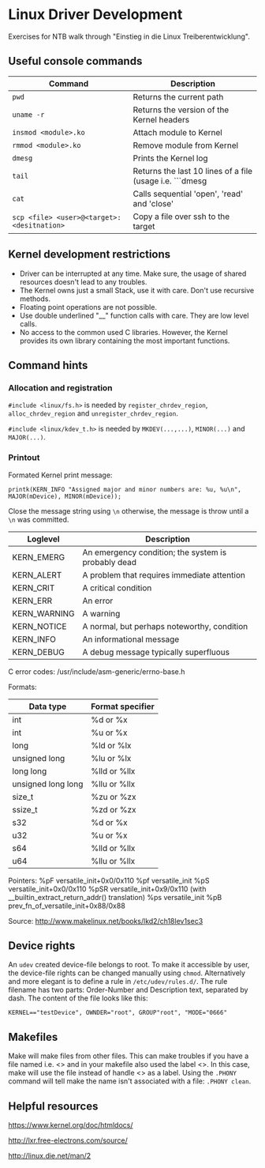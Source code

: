 # Linux Driver Development
Exercises for NTB walk through "Einstieg in die Linux Treiberentwicklung".

## Useful console commands

|Command | Description |
|--------|-------------|
|```pwd```| Returns the current path |
|```uname -r```| Returns the version of the Kernel headers|
|```insmod <module>.ko```|Attach module to Kernel|
|```rmmod <module>.ko```|Remove module from Kernel|
|```dmesg```|Prints the Kernel log|
|```tail```|Returns the last 10 lines of a file (usage i.e. ```dmesg | tail```)|
|```cat```|Calls sequential 'open', 'read' and 'close'|
|```scp <file> <user>@<target>:<desitnation>``` | Copy a file over ssh to the target|


## Kernel development restrictions
- Driver can be interrupted at any time. Make sure, the usage of shared resources doesn't lead to any troubles.
- The Kernel owns just a small Stack, use it with care. Don't use recursive methods.
- Floating point operations are not possible.
- Use double underlined "__" function calls with care. They are low level calls.
- No access to the common used C libraries. However, the Kernel provides its own library containing the most important functions.

## Command hints
### Allocation and registration
```#include <linux/fs.h>``` is needed by ```register_chrdev_region```, ```alloc_chrdev_region``` and ```unregister_chrdev_region```.

```#include <linux/kdev_t.h>``` is needed by ```MKDEV(...,...)```, ```MINOR(...)``` and ```MAJOR(...)```.

### Printout
Formated Kernel print message:

```printk(KERN_INFO "Assigned major and minor numbers are: %u, %u\n", MAJOR(mDevice), MINOR(mDevice));```

Close the message string using ```\n``` otherwise, the message is throw until a ```\n``` was committed.

| Loglevel | Description |
|----------|-------------|
|KERN_EMERG|An emergency condition; the system is probably dead|
|KERN_ALERT|A problem that requires immediate attention|
|KERN_CRIT|A critical condition|
|KERN_ERR|An error|
|KERN_WARNING|A warning|
|KERN_NOTICE|A normal, but perhaps noteworthy, condition|
|KERN_INFO|An informational message|
|KERN_DEBUG|A debug message typically superfluous|

C error codes: /usr/include/asm-generic/errno-base.h

Formats:

| Data type | Format specifier |
|-----------|------------------|
|int|%d or %x|
|int|%u or %x|
|long|%ld or %lx|
|unsigned long|%lu or %lx|
|long long|%lld or %llx|
|unsigned long long|%llu or %llx|
|size_t|%zu or %zx|
|ssize_t|%zd or %zx|
|s32|%d or %x|
|u32|%u or %x|
|s64|%lld or %llx|
|u64|%llu or %llx|

Pointers:
%pF versatile_init+0x0/0x110
%pf versatile_init
%pS versatile_init+0x0/0x110
%pSR  versatile_init+0x9/0x110 (with __builtin_extract_return_addr() translation)
%ps versatile_init
%pB prev_fn_of_versatile_init+0x88/0x88

Source: http://www.makelinux.net/books/lkd2/ch18lev1sec3

## Device rights

An ```udev``` created device-file belongs to root. To make it accessible by user, the device-file rights can be changed manually using ```chmod```.
Alternatively and more elegant is to define a rule in ```/etc/udev/rules.d/```. The rule filename has two parts: Order-Number and Description text, separated by dash.
The content of the file looks like this:

```KERNEL=="testDevice", OWNDER="root", GROUP"root", "MODE="0666"```

## Makefiles

Make will make files from other files. This can make troubles if you have a file named i.e. <<clean>> and in your makefile also used the label <<clean>>. In this case, make will use the file instead of handle <<clean>> as a label. Using the ```.PHONY``` command will tell make the name isn't associated with a file: ```.PHONY clean```.

## Helpful resources
https://www.kernel.org/doc/htmldocs/

http://lxr.free-electrons.com/source/

http://linux.die.net/man/2

